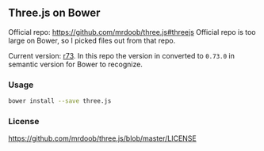 
Three.js on Bower
------

Official repo: https://github.com/mrdoob/three.js#threejs
Official repo is too large on Bower, so I picked files out from that repo.

Current version: [r73](https://github.com/mrdoob/three.js/releases/tag/r73).
In this repo the version in converted to `0.73.0` in semantic version for Bower to recognize.

### Usage

```bash
bower install --save three.js
```

### License

https://github.com/mrdoob/three.js/blob/master/LICENSE

